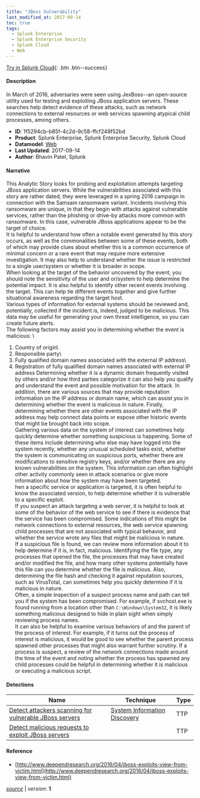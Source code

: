 ```yaml
---
title: "JBoss Vulnerability"
last_modified_at: 2017-09-14
toc: true
tags:
  - Splunk Enterprise
  - Splunk Enterprise Security
  - Splunk Cloud
  - Web
---
```


[Try in Splunk Cloud](https://www.splunk.com/en_us/cyber-security.html){: .btn .btn--success}

#### Description

In March of 2016, adversaries were seen using JexBoss--an open-source utility used for testing and exploiting JBoss application servers. These searches help detect evidence of these attacks, such as network connections to external resources or web services spawning atypical child processes, among others.

- **ID**: 1f5294cb-b85f-4c2d-9c58-ffcf248f52bd
- **Product**: Splunk Enterprise, Splunk Enterprise Security, Splunk Cloud
- **Datamodel**: [Web](https://docs.splunk.com/Documentation/CIM/latest/User/Web)
- **Last Updated**: 2017-09-14
- **Author**: Bhavin Patel, Splunk

#### Narrative

This Analytic Story looks for probing and exploitation attempts targeting JBoss application servers. While the vulnerabilities associated with this story are rather dated, they were leveraged in a spring 2016 campaign in connection with the Samsam ransomware variant. Incidents involving this ransomware are unique, in that they begin with attacks against vulnerable services, rather than the phishing or drive-by attacks more common with ransomware. In this case, vulnerable JBoss applications appear to be the target of choice.\
It is helpful to understand how often a notable event generated by this story occurs, as well as the commonalities between some of these events, both of which may provide clues about whether this is a common occurrence of minimal concern or a rare event that may require more extensive investigation. It may also help to understand whether the issue is restricted to a single user/system or whether it is broader in scope.\
When looking at the target of the behavior uncovered by the event, you should note the sensitivity of the user and or/system to help determine the potential impact. It is also helpful to identify other recent events involving the target. This can help tie different events together and give further situational awareness regarding the target host.\
Various types of information for external systems should be reviewed and, potentially, collected if the incident is, indeed, judged to be malicious. This data may be useful for generating your own threat intelligence, so you can create future alerts.\
The following factors may assist you in determining whether the event is malicious: \
1. Country of origin\
1. Responsible party\
1. Fully qualified domain names associated with the external IP address\
1. Registration of fully qualified domain names associated with external IP address Determining whether it is a dynamic domain frequently visited by others and/or how third parties categorize it can also help you qualify and understand the event and possible motivation for the attack. In addition, there are various sources that may provide reputation information on the IP address or domain name, which can assist you in determining whether the event is malicious in nature. Finally, determining whether there are other events associated with the IP address may help connect data points or expose other historic events that might be brought back into scope.\
Gathering various data on the system of interest can sometimes help quickly determine whether something suspicious is happening. Some of these items include determining who else may have logged into the system recently, whether any unusual scheduled tasks exist, whether the system is communicating on suspicious ports, whether there are modifications to sensitive registry keys, and/or whether there are any known vulnerabilities on the system. This information can often highlight other activity commonly seen in attack scenarios or give more information about how the system may have been targeted.\
hen a specific service or application is targeted, it is often helpful to know the associated version, to help determine whether it is vulnerable to a specific exploit.\
If you suspect an attack targeting a web server, it is helpful to look at some of the behavior of the web service to see if there is evidence that the service has been compromised. Some indications of this might be network connections to external resources, the web service spawning child processes that are not associated with typical behavior, and whether the service wrote any files that might be malicious in nature.\
If a suspicious file is found, we can review more information about it to help determine if it is, in fact, malicious. Identifying the file type, any processes that opened the file, the processes that may have created and/or modified the file, and how many other systems potentially have this file can you determine whether the file is malicious. Also, determining the file hash and checking it against reputation sources, such as VirusTotal, can sometimes help you quickly determine if it is malicious in nature.\
Often, a simple inspection of a suspect process name and path can tell you if the system has been compromised. For example, if svchost.exe is found running from a location other than `C:\Windows\System32`, it is likely something malicious designed to hide in plain sight when simply reviewing process names. \
It can also be helpful to examine various behaviors of and the parent of the process of interest. For example, if it turns out the process of interest is malicious, it would be good to see whether the parent process spawned other processes that might also warrant further scrutiny. If a process is suspect, a review of the network connections made around the time of the event and noting whether the process has spawned any child processes could be helpful in determining whether it is malicious or executing a malicious script.

#### Detections

| Name        | Technique   | Type         |
| ----------- | ----------- |--------------|
| [Detect attackers scanning for vulnerable JBoss servers](/web/detect_attackers_scanning_for_vulnerable_jboss_servers/) | [System Information Discovery](/tags/#system-information-discovery) | TTP |
| [Detect malicious requests to exploit JBoss servers](/web/detect_malicious_requests_to_exploit_jboss_servers/) |  | TTP |

#### Reference

* [http://www.deependresearch.org/2016/04/jboss-exploits-view-from-victim.html](http://www.deependresearch.org/2016/04/jboss-exploits-view-from-victim.html)



[*source*](https://github.com/splunk/security_content/tree/develop/stories/jboss_vulnerability.yml) \| *version*: **1**